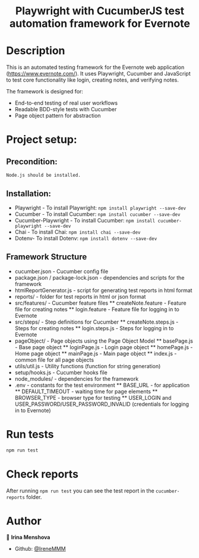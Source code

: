 <h1 align="center">
Playwright with CucumberJS test automation framework  for Evernote</h1>

# Description 

This is an automated testing framework for the Evernote web application (https://www.evernote.com/). 
It uses Playwright, Cucumber and JavaScript to test core functionality like login, creating notes, and verifying notes.

The framework is designed for:

  - End-to-end testing of real user workflows
  - Readable BDD-style tests with Cucumber
  - Page object pattern for abstraction

# Project setup:

  ## Precondition: 

    Node.js should be installed.

  ## Installation:

  * Playwright - To install Playwright: `npm install playwright --save-dev`
  * Cucumber - To install Cucumber: `npm install cucumber --save-dev`
  * Cucumber-Playwright - To install Cucumber: `npm install cucumber-playwright --save-dev`
  * Chai - To install Chai: `npm install chai --save-dev`
  * Dotenv- To install Dotenv: `npm install dotenv --save-dev`


## Framework Structure

  * cucumber.json - Cucumber config file
  * package.json / package-lock.json - dependencies and scripts for the framework
  * htmlReportGenerator.js - script for generating test reports in html format
  * reports/ - folder for test reports in html or json format
  * src/features/ - Cucumber feature files
      ** createNote.feature - Feature file for creating notes
      ** login.feature - Feature file for logging in to Evernote
  * src/steps/ - Step definitions for Cucumber
      ** createNote.steps.js - Steps for creating notes
      ** login.steps.js - Steps for logging in to Evernote
  * pageObject/ - Page objects using the Page Object Model
      ** basePage.js - Base page object
      ** loginPage.js - Login page object
      ** homePage.js - Home page object
      ** mainPage.js - Main page object
      ** index.js - common file for all page objects
  * utils/util.js - Utility functions (function for string generation)
  * setup/hooks.js - Cucumber hooks file
  * node_modules/ - dependencies for the framework
  * .env - constants for the test environment
      ** BASE_URL - for application 
      ** DEFAULT_TIMEOUT - waiting time for page elements
      ** BROWSER_TYPE - browser type for testing
      ** USER_LOGIN and USER_PASSWORD/USER_PASSWORD_INVALID (credentials for logging in to Evernote)


# Run tests

```sh
npm run test
```

# Check reports

After running ```npm run test``` you can see the test report in the `cucumber-reports` folder.


# Author

👤 **Irina Menshova**

* Github: [@IreneMMM](https://github.com/IreneMMM)
